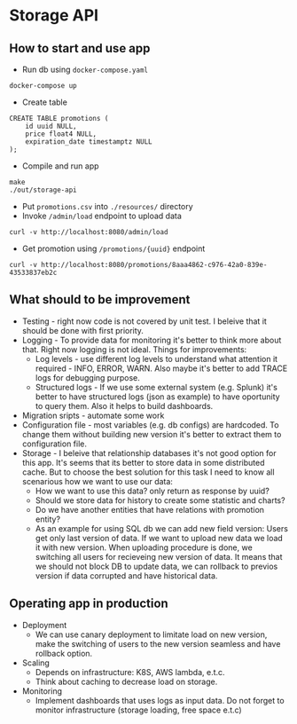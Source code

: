 # Storage API
## How to start and use app

- Run db using `docker-compose.yaml`
```
docker-compose up 
```
- Create table
```
CREATE TABLE promotions (
	id uuid NULL,
	price float4 NULL,
	expiration_date timestamptz NULL
);
```
- Compile and run app
```
make
./out/storage-api
```
- Put `promotions.csv` into `./resources/` directory
- Invoke `/admin/load` endpoint to upload data
```
curl -v http://localhost:8080/admin/load
```
- Get promotion using `/promotions/{uuid}` endpoint
```
curl -v http://localhost:8080/promotions/8aaa4862-c976-42a0-839e-43533837eb2c
```

## What should to be improvement
 - Testing - right now code is not covered by unit test. I beleive that it should be done with first priority.
 - Logging - To provide data for monitoring it's better to think more about that. Right now logging is not ideal. Things for improvements:
    - Log levels - use different log levels to understand what attention it required - INFO, ERROR, WARN. Also maybe it's better to add TRACE logs for debugging purpose.
    - Structured logs - If we use some external system (e.g. Splunk) it's better to have structured logs (json as example) to have oportunity to query them. Also it helps to build dashboards.
 - Migration sripts - automate some work
 - Configuration file - most variables (e.g. db configs) are hardcoded. To change them without building new version it's better to extract them to configuration file.
 - Storage - I beleive that relationship databases it's not good option for this app. It's seems that its better to store data in some distributed cache. But to choose the best solution for this task I need to know all scenarious how we want to use our data:
    - How we want to use this data? only return as response by uuid? 
    - Should we store data for history to create some statistic and charts? 
    - Do we have another entities that have relations with promotion entity? 
    - As an example for using SQL db we can add new field version: Users get only last version of data. If we want to upload new data we load it with new version. When uploading procedure is done, we switching all users for recieveing new version of data. It means that we should not block DB to update data, we can rollback to previos version if data corrupted and have historical data.
## Operating app in production
- Deployment
    - We can use canary deployment to limitate load on new version, make the switching of users to the new version seamless and have rollback option.
- Scaling
    - Depends on infrastructure: K8S, AWS lambda, e.t.c.
    - Think about caching to decrease load on storage. 
- Monitoring
    - Implement dashboards that uses logs as input data. Do not forget to monitor infrastructure (storage loading, free space e.t.c)
